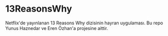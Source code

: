 # 13ReasonsWhy
Netflix'de yayınlanan 13 Reasons Why dizisinin hayran uygulaması.
Bu repo Yunus Haznedar ve Eren Özhan'a projesine aittir.

